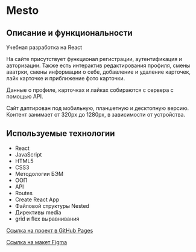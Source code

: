 # Mesto

## Описание и функциональности

Учебная разработка на React

На сайте присутствует функционал регистрации, аутентификация и авторизации.
Также есть интерактив редактирования профиля, смены аватрки, смены информации о себе, добавление и удаление карточек, лайк карточке и приближение фото карточки.

Данные о профиле, карточках и лайках собираются с сервера с помощью API.

Сайт даптирован под мобильную, планшетную и десктопную версию.
Контент занимает от 320px до 1280px, в зависимости от устройства.

## Используемые технологии

 * React
 * JavaScript
 * HTML5
 * CSS3
 * Методологии БЭМ
 * ООП
 * API
 * Routes
 * Create React App
 * Файловой структуры Nested
 * Директивы media
 * grid и flex выравнивания

[Ссылка на проект в GitHub Pages](https://ssempusha.github.io/react-mesto-auth/)

[Ссылка на макет Figma](https://www.figma.com/file/2cn9N9jSkmxD84oJik7xL7/JavaScript.-Sprint-4?node-id=0%3A1)
